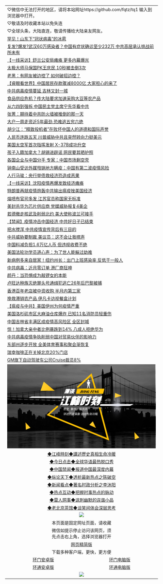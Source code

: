  <table>
 
<tr>
<td colspan="2" align=left>
♡微信中无法打开的地区，请将本站网址https://github.com/fqtz/tq1 输入到浏览器中打开。 
 </td>
</tr>
 <tr>
 <td colspan="2" align=left>
♡敬请及时收藏本站以免失连
 </td>
   <tr>
<td colspan="2" align=left>
♡全球头条，大陆直连，敬请传播给大陆亲友网友。
 </td>
</tr>



<tr><td colspan="2" align="left"><a href="https://xdihm.casa/?name=c1172180&key=sdxhftoyfkhpuaxy&from=gy">罕见！山东下“冠状病毒”的冰雹</a></td></tr>


<tr><td colspan="2" align="left"><a href="https://xdihm.casa/?name=c1172174&key=sdxhftoyfkhpuaxy&from=gy">复发?爆发?武汉60万感染者？中国有症状确诊至少232万 中共高层承认挑战前所未有</a></td></tr>


<tr><td colspan="2" align="left"><a href="https://xdihm.casa/?name=c1172196&key=sdxhftoyfkhpuaxy&from=gy">【一线采访】舒兰公安局瘫痪 更多内幕爆光</a></td></tr>


<tr><td colspan="2" align="left"><a href="https://xdihm.casa/?name=c1172171&key=sdxhftoyfkhpuaxy&from=gy">太极大师马保国PK王庆民 10秒被击倒3次</a></td></tr>


<tr><td colspan="2" align="left"><a href="https://xdihm.casa/?name=c1172181&key=sdxhftoyfkhpuaxy&from=gy">老黑：有网友被边控了 如何破招边控？</a></td></tr>


<tr><td colspan="2" align="left"><a href="https://xdihm.casa/?name=c1172182&key=sdxhftoyfkhpuaxy&from=gy">【睿眼看世界】中国居民存款骤减8000亿 大家担心的来了</a></td></tr>


<tr><td colspan="2" align="left"><a href="https://xdihm.casa/?name=c1172197&key=sdxhftoyfkhpuaxy&from=gy">中共病毒疫情蔓延 吉林又封一城</a></td></tr>


<tr><td colspan="2" align="left"><a href="https://xdihm.casa/?name=c1172190&key=sdxhftoyfkhpuaxy&from=gy">食品供应危机？传大陆要求加速采购大豆等农产品</a></td></tr>


<tr><td colspan="2" align="left"><a href="https://xdihm.casa/?name=c1172172&key=sdxhftoyfkhpuaxy&from=gy">从六四到强拆 中国民主党主席宁先华看中共</a></td></tr>


<tr><td colspan="2" align="left"><a href="https://xdihm.casa/?name=c1172211&key=sdxhftoyfkhpuaxy&from=gy">张菁：期待着中共防火墙被推倒的那一天</a></td></tr>


<tr><td colspan="2" align="left"><a href="https://xdihm.casa/?name=c1172189&key=sdxhftoyfkhpuaxy&from=gy">大户一周走资近5年最劲 恐难逃五穷六绝</a></td></tr>


<tr><td colspan="2" align="left"><a href="https://xdihm.casa/?name=c1172198&key=sdxhftoyfkhpuaxy&from=gy">胡少江：“精致投机者”在败坏中国人的道德和国际声誉</a></td></tr>


<tr><td colspan="2" align="left"><a href="https://xdihm.casa/?name=c1172186&key=sdxhftoyfkhpuaxy&from=gy">人民币连跌五天 川普威胁中共且突然转向力挺美元</a></td></tr>


<tr><td colspan="2" align="left"><a href="https://xdihm.casa/?name=c1172207&key=sdxhftoyfkhpuaxy&from=gy">美国太空军首次指挥发射 X-37B成功升空</a></td></tr>


<tr><td colspan="2" align="left"><a href="https://xdihm.casa/?name=c1172206&key=sdxhftoyfkhpuaxy&from=gy">孩子入籍加拿大？胡锡进辟谣 网民要其晒护照</a></td></tr>


<tr><td colspan="2" align="left"><a href="https://xdihm.casa/?name=c1172187&key=sdxhftoyfkhpuaxy&from=gy">各国企业与中国分手 专家：中国市场剩空壳</a></td></tr>


<tr><td colspan="2" align="left"><a href="https://xdihm.casa/?name=c1172205&key=sdxhftoyfkhpuaxy&from=gy">钟南山受访外媒甩锅地方瞒疫：中国有第二波疫情风险</a></td></tr>


<tr><td colspan="2" align="left"><a href="https://xdihm.casa/?name=c1172191&key=sdxhftoyfkhpuaxy&from=gy">人行马骏：央行举债救经济恐造成恶果</a></td></tr>


<tr><td colspan="2" align="left"><a href="https://xdihm.casa/?name=c1172066&key=sdxhftoyfkhpuaxy&from=gy">【一线采访】沈阳疫情再爆发致经济瘫痪</a></td></tr>


<tr><td colspan="2" align="left"><a href="https://xdihm.casa/?name=c1172209&key=sdxhftoyfkhpuaxy&from=gy">特朗普再就疫情炮轰中共输出瘟疫挫美国经济</a></td></tr>


<tr><td colspan="2" align="left"><a href="https://xdihm.casa/?name=c1172195&key=sdxhftoyfkhpuaxy&from=gy">熔喷布官司多发 江苏官员称国家无标准</a></td></tr>


<tr><td colspan="2" align="left"><a href="https://xdihm.casa/?name=c1172204&key=sdxhftoyfkhpuaxy&from=gy">美封杀华为芯片供应商 党媒威胁报复4美企</a></td></tr>


<tr><td colspan="2" align="left"><a href="https://xdihm.casa/?name=c1172208&key=sdxhftoyfkhpuaxy&from=gy">若德撤走核武及削弱北约 美大使称波兰可接手</a></td></tr>


<tr><td colspan="2" align="left"><a href="https://xdihm.casa/?name=c1172214&key=sdxhftoyfkhpuaxy&from=gy">【禁闻】疫情冲击中国经济 中共好日子已结束</a></td></tr>


<tr><td colspan="2" align="left"><a href="https://xdihm.casa/?name=c1172176&key=sdxhftoyfkhpuaxy&from=gy">把水搅浑 中共疫情宣传背后有三目的</a></td></tr>


<tr><td colspan="2" align="left"><a href="https://xdihm.casa/?name=c1172179&key=sdxhftoyfkhpuaxy&from=gy">中共威胁要制裁 美议员：这不会让我噤声</a></td></tr>


<tr><td colspan="2" align="left"><a href="https://xdihm.casa/?name=c1172188&key=sdxhftoyfkhpuaxy&from=gy">中国料减负担1.6万亿人币 但违规收费不绝</a></td></tr>


<tr><td colspan="2" align="left"><a href="https://xdihm.casa/?name=c1172210&key=sdxhftoyfkhpuaxy&from=gy">美国法轮功学员道心声：为了世人能躲过劫难</a></td></tr>


<tr><td colspan="2" align="left"><a href="https://xdihm.casa/?name=c1172202&key=sdxhftoyfkhpuaxy&from=gy">新病例多来自居家！纽约州长：出门上班感染率 反低于一般人</a></td></tr>


<tr><td colspan="2" align="left"><a href="https://xdihm.casa/?name=c1172199&key=sdxhftoyfkhpuaxy&from=gy">中共病毒：近月零订单 港厂商狂呻</a></td></tr>


<tr><td colspan="2" align="left"><a href="https://xdihm.casa/?name=c1172213&key=sdxhftoyfkhpuaxy&from=gy">颜丹：当恐惧成为敲锣女的本能</a></td></tr>


<tr><td colspan="2" align="left"><a href="https://xdihm.casa/?name=c1172203&key=sdxhftoyfkhpuaxy&from=gy">卢旺达种族灭绝罪头号通缉犯逃亡26年后巴黎被捕</a></td></tr>


<tr><td colspan="2" align="left"><a href="https://xdihm.casa/?name=c1172194&key=sdxhftoyfkhpuaxy&from=gy">香港百年老店被中资收购 半月内第三家</a></td></tr>


<tr><td colspan="2" align="left"><a href="https://xdihm.casa/?name=c1172201&key=sdxhftoyfkhpuaxy&from=gy">挽救滞销农产品 伊凡卡访视餐盒计划</a></td></tr>


<tr><td colspan="2" align="left"><a href="https://xdihm.casa/?name=c1172193&key=sdxhftoyfkhpuaxy&from=gy">【瘟疫与中共】美国伊州为何疫情严重</a></td></tr>


<tr><td colspan="2" align="left"><a href="https://xdihm.casa/?name=c1172175&key=sdxhftoyfkhpuaxy&from=gy">美国洛杉矶市区大麻油仓库爆炸 已知11名消防员轻重伤</a></td></tr>


<tr><td colspan="2" align="left"><a href="https://xdihm.casa/?name=c1172200&key=sdxhftoyfkhpuaxy&from=gy">中国吉林省丰满区成疫情高风险区 全区封城</a></td></tr>


<tr><td colspan="2" align="left"><a href="https://xdihm.casa/?name=c1172212&key=sdxhftoyfkhpuaxy&from=gy">惊！加拿大亲中者比例暴跌到14% 八成人拒绝华为</a></td></tr>


<tr><td colspan="2" align="left"><a href="https://xdihm.casa/?name=c1172183&key=sdxhftoyfkhpuaxy&from=gy">中共病毒疫情争执削弱中国对贸易伙伴的影响力</a></td></tr>


<tr><td colspan="2" align="left"><a href="https://xdihm.casa/?name=c1172185&key=sdxhftoyfkhpuaxy&from=gy">东部州逐步开放 全美体育赛事和聚会渐恢复</a></td></tr>


<tr><td colspan="2" align="left"><a href="https://xdihm.casa/?name=c1172184&key=sdxhftoyfkhpuaxy&from=gy">瑞幸咖啡正在关掉北京20%门店</a></td></tr>


<tr><td colspan="2" align="left"><a href="https://xdihm.casa/?name=c1172173&key=sdxhftoyfkhpuaxy&from=gy">GM旗下自动驾驶车公司Cruise裁员8%</a></td></tr>


 <tr>
   <td colspan="2" align=center><img src="https://github.com/gyoupiodf/im1/blob/master/jf-1.jpg"></td>
  </tr>
   <tr>
   <td colspan="2" align=center> 
<a href="https://xdihm.casa/oo.aspx?name=c922850&key=sdxhftoyfkhpuaxy&from=tq1&tag=9877">◆江峰時刻◆講述歷史真相生命冷暖</a><br/>
    </td>
  </tr>
   <tr>
   <td colspan="2" align=center> 
<a href="https://xdihm.casa/oo.aspx?name=c816850&key=sdxhftoyfkhpuaxy&from=tq1&tag=9877">◆今日点击◆全球华语最热脱口秀</a><br/>
    </td>
  </tr>
  <tr>
  <td colspan="2" align=center>
<a href="https://xdihm.casa/oo.aspx?name=c816860&key=sdxhftoyfkhpuaxy&from=tq1&tag=99733110">◆中国禁闻◆报道中国最深度内幕</a><br/>
   </tr>
  <tr>
     <td colspan="2" align=center>
<a href="https://xdihm.casa/oo.aspx?name=c816855&key=sdxhftoyfkhpuaxy&from=tq1&tag=997110">◆纵论天下◆透析最新热点之陈破空</a><br/>
   </tr>
   <tr>
      <td colspan="2" align=center>
<a href="https://xdihm.casa/oo.aspx?name=c838308&key=sdxhftoyfkhpuaxy&from=tq1&tag=9973110">◆新闻看点◆著名时政分析之李沐阳</a><br/>
   </tr>
   <tr>
     <td colspan="2" align=center>
<a href="https://xdihm.casa/oo.aspx?name=c816852&key=sdxhftoyfkhpuaxy&from=tq1&tag=9733110">◆热点互动◆把握时事热点的脉动</a><br/>
   </tr>
   <tr>
      <td colspan="2" align=center>
<a href="https://xdihm.casa/oo.aspx?name=c816694&key=sdxhftoyfkhpuaxy&from=tq1&tag=93310">◆雷人网事◆讽刺幽默的诙谐小品</a><br/>
   </tr>
   <tr>
    <td colspan="2" align=center>
<a href="https://xdihm.casa/oo.aspx?name=c816650&key=sdxhftoyfkhpuaxy&from=tq1&tag=9973110">◆老北京茶馆◆谈笑间体会深层思考</a><br/>
   </tr>

  <tr>
    <td colspan="2" align="center"><img src="https://cdn.jsdelivr.net/gh/opipe/up/oGate65.jpg"/></td>
  </tr>
  <tr>
    <td colspan="2" align="center">本页面是固定网址页面，请收藏</td>
  <tr>
  <tr>
    <td colspan="2" align="center">微信如提示停止访问该网页，须<br/>先点击右上角，选择浏览器打开</td>
  <tr>
  <tr>
    <td colspan="2" align="center"><a href="https://gitcdn.xyz/cdn/otiny/up/master/show004.htm">网页精简版</a></td>
  </tr>
  <tr>
    <td colspan="2" align="center">下载多种客户端，更快，更方便</td>
  <tr>
  <tr>
    <td align="center"><a href="https://cdn.jsdelivr.net/gh/opipe/up/oGatea.apk">环门安卓版</a></td>
    <td align="center"><a href="https://cdn.jsdelivr.net/gh/opipe/up/oGate.zip">环门电脑版</a></td>
  </tr>
  <tr>
    <td align="center"><a href="https://cdn.jsdelivr.net/gh/opipe/up/oPipe.apk">环通安卓版</a></td>
    <td align="center"><a href="https://raw.githubusercontent.com/opipe/up/master/oPipe.zip">环通电脑版</a></td>
  </tr>
  <tr>
    <td colspan="2" align="center"><img src="https://cdn.jsdelivr.net/gh/opipe/up/oGate640.jpg"/></td>
  </tr>
</table>
